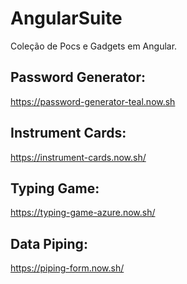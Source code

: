 # AngularSuite
Coleção de Pocs e Gadgets em Angular.

## Password Generator:
https://password-generator-teal.now.sh

## Instrument Cards:
https://instrument-cards.now.sh/

## Typing Game:
https://typing-game-azure.now.sh/

## Data Piping:
https://piping-form.now.sh/
